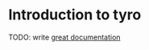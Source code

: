 # Introduction to tyro

TODO: write [great documentation](http://jacobian.org/writing/what-to-write/)
